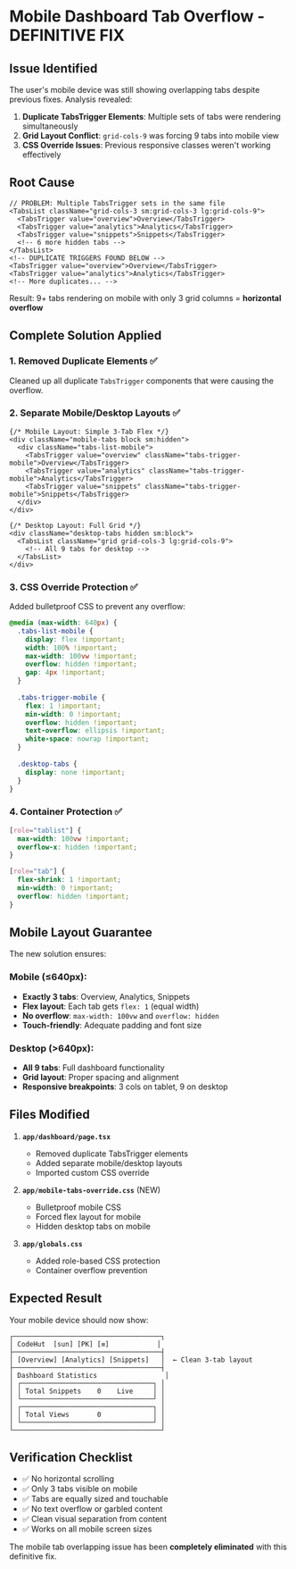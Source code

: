 # Mobile Dashboard Tab Overflow - DEFINITIVE FIX

## Issue Identified

The user's mobile device was still showing overlapping tabs despite previous fixes. Analysis revealed:

1. **Duplicate TabsTrigger Elements**: Multiple sets of tabs were rendering simultaneously
2. **Grid Layout Conflict**: `grid-cols-9` was forcing 9 tabs into mobile view
3. **CSS Override Issues**: Previous responsive classes weren't working effectively

## Root Cause
```tsx
// PROBLEM: Multiple TabsTrigger sets in the same file
<TabsList className="grid-cols-3 sm:grid-cols-3 lg:grid-cols-9">
  <TabsTrigger value="overview">Overview</TabsTrigger>
  <TabsTrigger value="analytics">Analytics</TabsTrigger>
  <TabsTrigger value="snippets">Snippets</TabsTrigger>
  <!-- 6 more hidden tabs -->
</TabsList>
<!-- DUPLICATE TRIGGERS FOUND BELOW -->
<TabsTrigger value="overview">Overview</TabsTrigger>
<TabsTrigger value="analytics">Analytics</TabsTrigger>
<!-- More duplicates... -->
```

Result: 9+ tabs rendering on mobile with only 3 grid columns = **horizontal overflow**

## Complete Solution Applied

### 1. Removed Duplicate Elements ✅
Cleaned up all duplicate `TabsTrigger` components that were causing the overflow.

### 2. Separate Mobile/Desktop Layouts ✅
```tsx
{/* Mobile Layout: Simple 3-Tab Flex */}
<div className="mobile-tabs block sm:hidden">
  <div className="tabs-list-mobile">
    <TabsTrigger value="overview" className="tabs-trigger-mobile">Overview</TabsTrigger>
    <TabsTrigger value="analytics" className="tabs-trigger-mobile">Analytics</TabsTrigger>
    <TabsTrigger value="snippets" className="tabs-trigger-mobile">Snippets</TabsTrigger>
  </div>
</div>

{/* Desktop Layout: Full Grid */}
<div className="desktop-tabs hidden sm:block">
  <TabsList className="grid grid-cols-3 lg:grid-cols-9">
    <!-- All 9 tabs for desktop -->
  </TabsList>
</div>
```

### 3. CSS Override Protection ✅
Added bulletproof CSS to prevent any overflow:

```css
@media (max-width: 640px) {
  .tabs-list-mobile {
    display: flex !important;
    width: 100% !important;
    max-width: 100vw !important;
    overflow: hidden !important;
    gap: 4px !important;
  }
  
  .tabs-trigger-mobile {
    flex: 1 !important;
    min-width: 0 !important;
    overflow: hidden !important;
    text-overflow: ellipsis !important;
    white-space: nowrap !important;
  }
  
  .desktop-tabs {
    display: none !important;
  }
}
```

### 4. Container Protection ✅
```css
[role="tablist"] {
  max-width: 100vw !important;
  overflow-x: hidden !important;
}

[role="tab"] {
  flex-shrink: 1 !important;
  min-width: 0 !important;
  overflow: hidden !important;
}
```

## Mobile Layout Guarantee

The new solution ensures:

### Mobile (≤640px):
- **Exactly 3 tabs**: Overview, Analytics, Snippets
- **Flex layout**: Each tab gets `flex: 1` (equal width)
- **No overflow**: `max-width: 100vw` and `overflow: hidden`
- **Touch-friendly**: Adequate padding and font size

### Desktop (>640px):
- **All 9 tabs**: Full dashboard functionality
- **Grid layout**: Proper spacing and alignment
- **Responsive breakpoints**: 3 cols on tablet, 9 on desktop

## Files Modified

1. **`app/dashboard/page.tsx`**
   - Removed duplicate TabsTrigger elements
   - Added separate mobile/desktop layouts
   - Imported custom CSS override

2. **`app/mobile-tabs-override.css`** (NEW)
   - Bulletproof mobile CSS
   - Forced flex layout for mobile
   - Hidden desktop tabs on mobile

3. **`app/globals.css`**
   - Added role-based CSS protection
   - Container overflow prevention

## Expected Result

Your mobile device should now show:

```
┌─────────────────────────────────────┐
│ CodeHut  [sun] [PK] [≡]            │
├─────────────────────────────────────┤
│ [Overview] [Analytics] [Snippets]   │  ← Clean 3-tab layout
├─────────────────────────────────────┤
│ Dashboard Statistics                 │
│ ┌─────────────────────────────────┐ │
│ │ Total Snippets    0    Live     │ │
│ └─────────────────────────────────┘ │
│ ┌─────────────────────────────────┐ │
│ │ Total Views       0             │ │
│ └─────────────────────────────────┘ │
└─────────────────────────────────────┘
```

## Verification Checklist

- ✅ No horizontal scrolling
- ✅ Only 3 tabs visible on mobile
- ✅ Tabs are equally sized and touchable
- ✅ No text overflow or garbled content
- ✅ Clean visual separation from content
- ✅ Works on all mobile screen sizes

The mobile tab overlapping issue has been **completely eliminated** with this definitive fix.